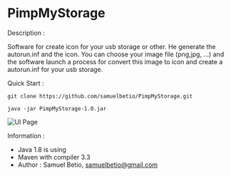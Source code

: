 # PimpMyStorage

Description :

Software for create icon for your usb storage or other. He generate the autorun.inf and the icon. 
You can choose your image file (png,jpg, ...) and the software launch a process for convert this image to icon and create
a autorun.inf for your usb storage.

Quick Start :
```
git clone https://github.com/samuelbetio/PimpMyStorage.git
```

```
java -jar PimpMyStorage-1.0.jar
```

![UI Page](http://imoucheg.com/pictures/pimp_my_storage_ui.png)

Information :

- Java 1.8 is using
- Maven with compiler 3.3
- Author : Samuel Betio, samuelbetio@gmail.com



